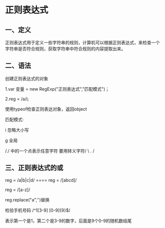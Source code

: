 # 正则表达式

## 一、定义

正则表达式用于定义一些字符串的规则，计算机可以根据正则表达式，来检查一个字符串是否符合规则，获取字符串中符合规则的内容提取出来。

## 二、语法

创建正则表达式的对象

1.var 变量 = new RegExp("正则表达式","匹配模式")；

2.reg = /a/i;

使用typeof检查正则表达对象，返回object

匹配模式:

i 忽略大小写

g 全局

/./ 中的一个点表示任意字符 要用转义字符/ \ . /

## 三、正则表达式的或

reg = /a|b|c|d/  ====   reg = /[abcd]/

reg = /[a-z]/



reg.replace("a",'')替换

检验手机号码 /^1[3-9] [0-9]{9}$/

表示第一个是1，第二个是3-9的数字，后面是9个0-9的随机数结尾